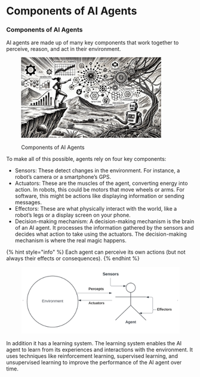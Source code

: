 # Components of AI Agents

### Components of AI Agents

AI agents are made up of many key components that work together to perceive, reason, and act in their environment.

<div align="left"><figure><img src="../../.gitbook/assets/components-of-ai-agents-min.png" alt="" width="375"><figcaption><p>Components of AI Agents</p></figcaption></figure></div>

To make all of this possible, agents rely on four key components:

* Sensors: These detect changes in the environment. For instance, a robot’s camera or a smartphone’s GPS.
* Actuators: These are the muscles of the agent, converting energy into action. In robots, this could be motors that move wheels or arms. For software, this might be actions like displaying information or sending messages.
* Effectors: These are what physically interact with the world, like a robot’s legs or a display screen on your phone.
* Decision-making mechanism: A decision-making mechanism is the brain of an AI agent. It processes the information gathered by the sensors and decides what action to take using the actuators. The decision-making mechanism is where the real magic happens.

{% hint style="info" %}
Each agent can perceive its own actions (but not always their effects or consequences).
{% endhint %}

<div align="left"><figure><img src="../../.gitbook/assets/image (29).png" alt="" width="563"><figcaption></figcaption></figure></div>

In addition it has a learning system. The learning system enables the AI agent to learn from its experiences and interactions with the environment. It uses techniques like reinforcement learning, supervised learning, and unsupervised learning to improve the performance of the AI agent over time.
